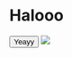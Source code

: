 <h1>Halooo</h1>

<button>Yeayy</button>
<img src="https://www.vectorlogo.zone/logos/bitriseio/bitriseio-ar21.svg">
